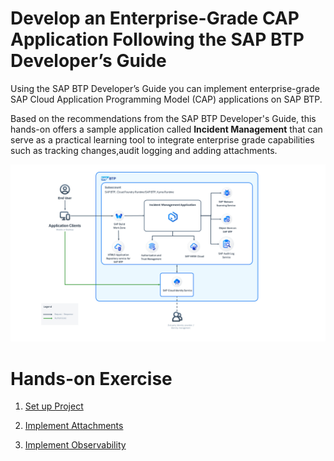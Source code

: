 # Develop an Enterprise-Grade CAP Application Following the SAP BTP Developer’s Guide

Using the SAP BTP Developer’s Guide you can implement enterprise-grade SAP Cloud Application Programming Model (CAP) applications on SAP BTP. 

Based on the recommendations from the SAP BTP Developer's Guide, this hands-on offers a sample application called **Incident Management** that can serve as a practical learning tool to integrate enterprise grade capabilities such as tracking changes,audit logging and adding attachments.

![Solution Diagram](./Enterprise-Cap-App/images/full-solution.png)

# Hands-on Exercise

1. [Set up Project](./Enterprise-Cap-App/1-setup-cap-project.md)

2. [Implement Attachments](./Enterprise-Cap-App/4-add-attachments.md)
3. [Implement Observability](./Enterprise-Cap-App/observability/README.md)